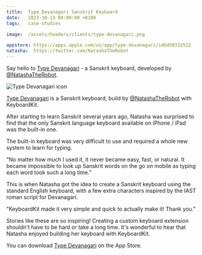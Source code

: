 ```yaml
---
title:  Type Devanagari Sanskrit Keyboard
date:   2023-10-13 08:00:00 +0100
tags:   case-studies

image:  /assets/headers/clients/type-devanagari.png

appstore: https://apps.apple.com/us/app/type-devanagari/id6450332512
natasha:  https://twitter.com/NatashaTheRobot
---
```


Say hello to [Type Devanagari]({{page.appstore}}) - a Sanskrit keyboard, developed by [@NatashaTheRobot]({{page.natasha}}).

![Type Devanagari icon]({{page.image}})

[Type Devanagari]({{page.appstore}}) is a Sanskrit keyboard, build by [@NatashaTheRobot]({{page.natasha}}) with KeyboardKit.

After starting to learn Sanskrit several years ago, Natasha was surprised to find that the only Sanskrit language keyboard available on iPhone / iPad was the built-in one.

The built-in keyboard was very difficult to use and required a whole new system to learn for typing. 

"No matter how much I used it, it never became easy, fast, or natural. It became impossible to look up Sanskrit words on the go on mobile as typing each word took such a long time."

This is when Natasha got the idea to create a Sanskrit keyboard using the standard English keyboard, with a few extra characters inspired by the IAST roman script for Devanagari.

"KeyboardKit made it very simple and quick to actually make it! Thank you."

Stories like these are so inspiring! Creating a custom keyboard extension shouldn't have to be hard or take a long time. It's wonderful to hear that Natasha enjoyed building her keyboard with KeyboardKit.

You can download [Type Devanagari]({{page.appstore}}) on the App Store.